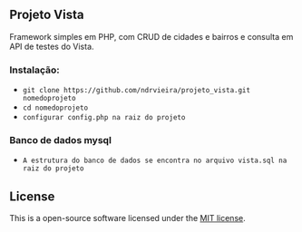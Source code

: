 ## Projeto Vista

Framework simples em PHP, com CRUD de cidades e bairros e consulta em API de testes do Vista.

### Instalação: ###
* `git clone https://github.com/ndrvieira/projeto_vista.git nomedoprojeto`
* `cd nomedoprojeto`
* `configurar config.php na raiz do projeto`

### Banco de dados mysql
* `A estrutura do banco de dados se encontra no arquivo vista.sql na raiz do projeto`

## License

This is a open-source software licensed under the [MIT license](https://opensource.org/licenses/MIT).